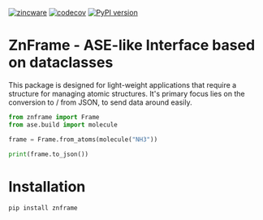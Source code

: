 [![zincware](https://img.shields.io/badge/Powered%20by-zincware-darkcyan)](https://github.com/zincware)
[![codecov](https://codecov.io/gh/zincware/ZnFrame/graph/badge.svg?token=ZURLRO9WTI)](https://codecov.io/gh/zincware/ZnFrame)
[![PyPI version](https://badge.fury.io/py/znframe.svg)](https://badge.fury.io/py/znframe)

# ZnFrame - ASE-like Interface based on dataclasses

This package is designed for light-weight applications that require a structure
for managing atomic structures. It's primary focus lies on the conversion to /
from JSON, to send data around easily.

```python
from znframe import Frame
from ase.build import molecule

frame = Frame.from_atoms(molecule("NH3"))

print(frame.to_json())
```

# Installation

`pip install znframe`

